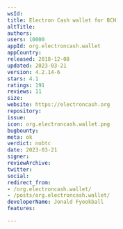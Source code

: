 ```yaml
---
wsId: 
title: Electron Cash wallet for BCH
altTitle: 
authors: 
users: 10000
appId: org.electroncash.wallet
appCountry: 
released: 2018-12-08
updated: 2023-03-21
version: 4.2.14-6
stars: 4.1
ratings: 191
reviews: 11
size: 
website: https://electroncash.org
repository: 
issue: 
icon: org.electroncash.wallet.png
bugbounty: 
meta: ok
verdict: nobtc
date: 2023-03-21
signer: 
reviewArchive: 
twitter: 
social: 
redirect_from:
- /org.electroncash.wallet/
- /posts/org.electroncash.wallet/
developerName: Jonald Fyookball
features: 

---
```


